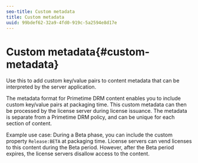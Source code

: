 ```yaml
---
seo-title: Custom metadata
title: Custom metadata
uuid: 99bdef62-32a9-4fd0-919c-5a2594e8d17e
---
```


# Custom metadata{#custom-metadata}

Use this to add custom key/value pairs to content metadata that can be interpreted by the server application.

The metadata format for Primetime DRM content enables you to include custom key/value pairs at packaging time. This custom metadata can then be processed by the license server during license issuance. The metadata is separate from a Primetime DRM policy, and can be unique for each section of content.

Example use case: During a Beta phase, you can include the custom property `Release:BETA` at packaging time. License servers can vend licenses to this content during the Beta period. However, after the Beta period expires, the license servers disallow access to the content. 
